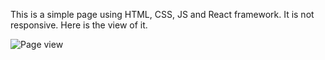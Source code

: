 This is a simple page using HTML, CSS, JS and React framework. It is not responsive. Here is the view of it.

![Page view](https://ibb.co/M8XVTTY)